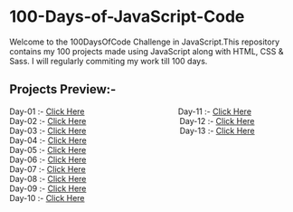 # 100-Days-of-JavaScript-Code
Welcome to the 100DaysOfCode Challenge in JavaScript.This repository contains my 100 projects made using JavaScript along with HTML, CSS & Sass. I will regularly commiting my work till 100 days.

## Projects Preview:-
Day-01  :- [Click Here](https://sajalsatsangi.github.io/100-Days-of-JavaScript-Code/Day1-Day10/Day1/index.html) &nbsp;&nbsp;&nbsp;&nbsp;&nbsp;&nbsp;&nbsp;&nbsp;&nbsp;&nbsp;&nbsp;&nbsp;&nbsp;&nbsp;&nbsp;&nbsp;&nbsp;&nbsp;&nbsp;&nbsp;&nbsp;&nbsp;&nbsp;&nbsp;&nbsp;&nbsp;&nbsp;&nbsp;&nbsp;&nbsp;&nbsp;&nbsp;&nbsp;&nbsp;&nbsp;&nbsp;&nbsp;&nbsp;&nbsp;&nbsp; Day-11 :- [Click Here](https://sajalsatsangi.github.io/100-Days-of-JavaScript-Code/Day11-Day20/Day11/index.html) <br/>
Day-02  :- [Click Here](https://sajalsatsangi.github.io/100-Days-of-JavaScript-Code/Day1-Day10/Day2/index.html) &nbsp;&nbsp;&nbsp;&nbsp;&nbsp;&nbsp;&nbsp;&nbsp;&nbsp;&nbsp;&nbsp;&nbsp;&nbsp;&nbsp;&nbsp;&nbsp;&nbsp;&nbsp;&nbsp;&nbsp;&nbsp;&nbsp;&nbsp;&nbsp;&nbsp;&nbsp;&nbsp;&nbsp;&nbsp;&nbsp;&nbsp;&nbsp;&nbsp;&nbsp;&nbsp;&nbsp;&nbsp;&nbsp;&nbsp;&nbsp; Day-12 :- [Click Here](https://sajalsatsangi.github.io/100-Days-of-JavaScript-Code/Day11-Day20/Day12/index.html) <br/> 
Day-03  :- [Click Here](https://sajalsatsangi.github.io/100-Days-of-JavaScript-Code/Day1-Day10/Day3/index.html) &nbsp;&nbsp;&nbsp;&nbsp;&nbsp;&nbsp;&nbsp;&nbsp;&nbsp;&nbsp;&nbsp;&nbsp;&nbsp;&nbsp;&nbsp;&nbsp;&nbsp;&nbsp;&nbsp;&nbsp;&nbsp;&nbsp;&nbsp;&nbsp;&nbsp;&nbsp;&nbsp;&nbsp;&nbsp;&nbsp;&nbsp;&nbsp;&nbsp;&nbsp;&nbsp;&nbsp;&nbsp;&nbsp;&nbsp;&nbsp; Day-13 :- [Click Here](https://sajalsatsangi.github.io/100-Days-of-JavaScript-Code/Day11-Day20/Day13/index.html) <br/>
Day-04  :- [Click Here](https://sajalsatsangi.github.io/100-Days-of-JavaScript-Code/Day1-Day10/Day4/index.html) <br/>
Day-05  :- [Click Here](https://sajalsatsangi.github.io/100-Days-of-JavaScript-Code/Day1-Day10/Day5/index.html) <br/>
Day-06  :- [Click Here](https://sajalsatsangi.github.io/100-Days-of-JavaScript-Code/Day1-Day10/Day6/index.html) <br/>
Day-07  :- [Click Here](https://sajalsatsangi.github.io/100-Days-of-JavaScript-Code/Day1-Day10/Day7/index.html) <br/>
Day-08  :- [Click Here](https://sajalsatsangi.github.io/100-Days-of-JavaScript-Code/Day1-Day10/Day8/index.html) <br/>
Day-09  :- [Click Here](https://sajalsatsangi.github.io/100-Days-of-JavaScript-Code/Day1-Day10/Day9/index.html) <br/>
Day-10 :- [Click Here](https://sajalsatsangi.github.io/100-Days-of-JavaScript-Code/Day1-Day10/Day10/index.html) <br/>

